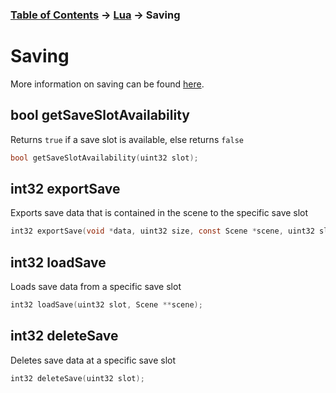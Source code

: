 ### [Table of Contents](../main.md) -> [Lua](Lua.md) -> Saving

# Saving

More information on saving can be found [here](../Core/saving.md).

## bool getSaveSlotAvailability
Returns `true` if a save slot is available, else returns `false`
```c
bool getSaveSlotAvailability(uint32 slot);
```
## int32 exportSave
Exports save data that is contained in the scene to the specific save slot
```c
int32 exportSave(void *data, uint32 size, const Scene *scene, uint32 slot);
```
## int32 loadSave
Loads save data from a specific save slot
```c
int32 loadSave(uint32 slot, Scene **scene);
```
## int32 deleteSave
Deletes save data at a specific save slot
```c
int32 deleteSave(uint32 slot);
```
